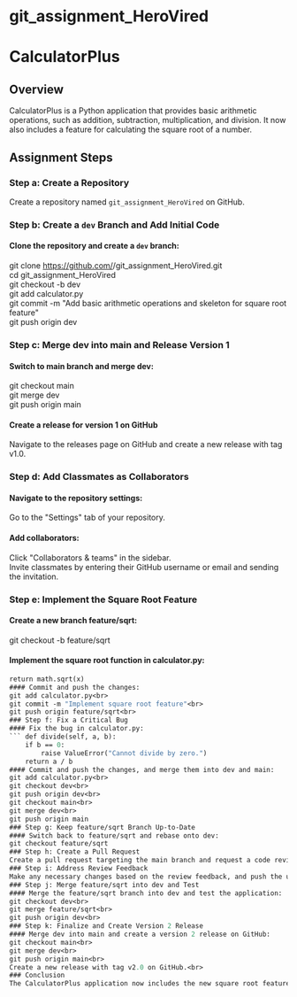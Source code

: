 # git_assignment_HeroVired
# CalculatorPlus

## Overview

CalculatorPlus is a Python application that provides basic arithmetic operations, such as addition, subtraction, multiplication, and division. It now also includes a feature for calculating the square root of a number.

## Assignment Steps

### Step a: Create a Repository
Create a repository named `git_assignment_HeroVired` on GitHub.

### Step b: Create a `dev` Branch and Add Initial Code
#### Clone the repository and create a `dev` branch:
git clone https://github.com/<your-username>/git_assignment_HeroVired.git<br>
cd git_assignment_HeroVired<br>
git checkout -b dev<br>
git add calculator.py<br>
git commit -m "Add basic arithmetic operations and skeleton for square root feature"<br>
git push origin dev<br>

### Step c: Merge dev into main and Release Version 1
#### Switch to main branch and merge dev:
git checkout main<br>
git merge dev<br>
git push origin main<br>
#### Create a release for version 1 on GitHub
Navigate to the releases page on GitHub and create a new release with tag v1.0.
### Step d: Add Classmates as Collaborators
#### Navigate to the repository settings:
Go to the "Settings" tab of your repository.
#### Add collaborators:
Click "Collaborators & teams" in the sidebar.<br>
Invite classmates by entering their GitHub username or email and sending the invitation.<br>
### Step e: Implement the Square Root Feature
#### Create a new branch feature/sqrt:
git checkout -b feature/sqrt<br>
#### Implement the square root function in calculator.py:
``` def square_root(self, x):
return math.sqrt(x)
#### Commit and push the changes:
git add calculator.py<br>
git commit -m "Implement square root feature"<br>
git push origin feature/sqrt<br>
### Step f: Fix a Critical Bug
#### Fix the bug in calculator.py:
``` def divide(self, a, b):
    if b == 0:
        raise ValueError("Cannot divide by zero.")
    return a / b
#### Commit and push the changes, and merge them into dev and main:
git add calculator.py<br>
git checkout dev<br>
git push origin dev<br>
git checkout main<br>
git merge dev<br>
git push origin main
### Step g: Keep feature/sqrt Branch Up-to-Date
#### Switch back to feature/sqrt and rebase onto dev:
git checkout feature/sqrt
### Step h: Create a Pull Request
Create a pull request targeting the main branch and request a code review.
### Step i: Address Review Feedback
Make any necessary changes based on the review feedback, and push the updates.
### Step j: Merge feature/sqrt into dev and Test
#### Merge the feature/sqrt branch into dev and test the application:
git checkout dev<br>
git merge feature/sqrt<br>
git push origin dev<br>
### Step k: Finalize and Create Version 2 Release
#### Merge dev into main and create a version 2 release on GitHub:
git checkout main<br>
git merge dev<br>
git push origin main<br>
Create a new release with tag v2.0 on GitHub.<br>
### Conclusion
The CalculatorPlus application now includes the new square root feature and has addressed the critical bug in the divide function. The version 2 release is now available.

